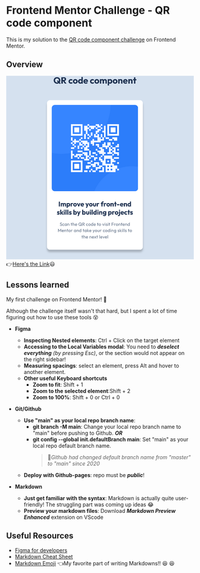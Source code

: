# Frontend Mentor Challenge - QR code component

This is my solution to the [QR code component challenge](https://www.frontendmentor.io/challenges/qr-code-component-iux_sIO_H) on Frontend Mentor.

## Overview

![my solution screenshot](./images/solution-screenshot.png)
:point_right:[Here's the Link](https://yahappygrace.github.io/frontend-mentor-practice/QR-code-component/index.html):smiley:

## Lessons learned

My first challenge on Frontend Mentor! :tada:

Although the challenge itself wasn't that hard, but I spent a lot of time figuring out how to use these tools :dizzy_face:

- **Figma**

  - **Inspecting Nested elements**: Ctrl + Click on the target element
  - **Accessing to the Local Variables modal**: You need to **_deselect everything_** _(by pressing Esc)_, or the section would not appear on the right sidebar!
  - **Measuring spacings**: select an element, press Alt and hover to another element.
  - **Other useful Keyboard shortcuts**
    - **Zoom to fit**: Shift + 1
    - **Zoom to the selected element**:Shift + 2
    - **Zoom to 100%**: Shift + 0 or Ctrl + 0

- **Git/Github**

  - **Use "main" as your local repo branch name**:
    - **git branch -M main**: Change your local repo branch name to "main" before pushing to Github. **_OR_**
    - **git config --global init.defaultBranch main**: Set "main" as your local repo default branch name.
      > :pencil:_Github had changed default branch name from "master" to "main" since 2020_
  - **Deploy with Github-pages**: repo must be **_public_**!

- **Markdown**
  - **Just get familiar with the syntax**: Markdown is actually quite user-friendly! The struggling part was coming up ideas :joy:
  - **Preview your markdown files**: Download **_Markdown Preview Enhanced_** extension on VScode

## Useful Resources

- [Figma for developers](https://www.frontendmentor.io/articles/figma-for-developers-how-to-work-with-a-design-file-m6CZKZ1rC1)
- [Markdown Cheat Sheet](https://www.markdownguide.org/cheat-sheet/)
- [Markdown Emoji](https://gist.github.com/rxaviers/7360908) :point_left:My favorite part of writing Markdowns!! :laughing: :laughing:
